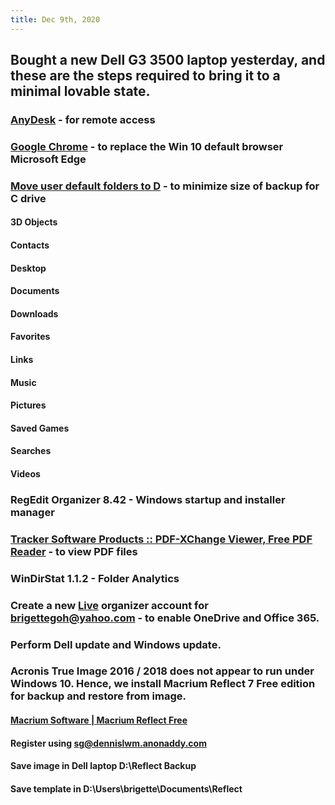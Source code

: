 ```yaml
---
title: Dec 9th, 2020
---
```


## Bought a new Dell G3 3500 laptop yesterday, and these are the steps required to bring it to a minimal lovable state.
### [AnyDesk](https://anydesk.com/en) - for remote access
### [Google Chrome](https://www.google.com/chrome) - to replace the Win 10 default browser Microsoft Edge
### [Move user default folders to D](https://windowsreport.com/change-download-location-windows-8-windows-10) - to minimize size of backup for C drive
#### 3D Objects
#### Contacts
#### Desktop
#### Documents
#### Downloads
#### Favorites
#### Links
#### Music
#### Pictures
#### Saved Games
#### Searches
#### Videos
### RegEdit Organizer 8.42 - Windows startup and installer manager
### [Tracker Software Products :: PDF-XChange Viewer, Free PDF Reader](https://www.tracker-software.com/product/pdf-xchange-viewer) - to view PDF files
### WinDirStat 1.1.2 - Folder Analytics
### Create a new [Live](https://www.live.com) organizer account for brigettegoh@yahoo.com - to enable OneDrive and Office 365.
### Perform Dell update and Windows update.
### Acronis True Image 2016 / 2018 does not appear to run under Windows 10. Hence, we install Macrium Reflect 7 Free edition for backup and restore from image.
#### [Macrium Software | Macrium Reflect Free](https://www.macrium.com/reflectfree)
#### Register using sg@dennislwm.anonaddy.com
#### Save image in Dell laptop D:\\Reflect Backup
#### Save template in D:\\Users\\brigette\\Documents\\Reflect
